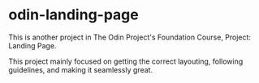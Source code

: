 # odin-landing-page

This is another project in The Odin Project's Foundation Course, Project: Landing Page.

This project mainly focused on getting the correct layouting, following guidelines, and making it seamlessly great.